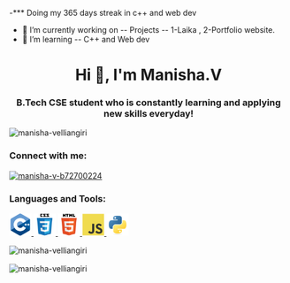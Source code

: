 -*** Doing my 365 days streak in c++ and web dev
- 🔭 I’m currently working on -- Projects -- 1-Laika , 2-Portfolio website.
- 🌱 I’m learning -- C++ and Web dev

<h1 align="center">Hi 👋, I'm Manisha.V</h1>
<h3 align="center">B.Tech CSE student who is constantly learning and applying new skills everyday!</h3>

<p align="left"> <img src="https://komarev.com/ghpvc/?username=manisha-velliangiri&label=Profile%20views&color=0e75b6&style=flat" alt="manisha-velliangiri" /> </p>



<h3 align="left">Connect with me:</h3>
<p align="left">
<a href="https://linkedin.com/in/manisha-v-b72700224" target="blank"><img align="center" src="https://raw.githubusercontent.com/rahuldkjain/github-profile-readme-generator/master/src/images/icons/Social/linked-in-alt.svg" alt="manisha-v-b72700224" height="30" width="40" /></a>
</p>

<h3 align="left">Languages and Tools:</h3>
<p align="left"> <a href="https://www.w3schools.com/cpp/" target="_blank" rel="noreferrer"> <img src="https://raw.githubusercontent.com/devicons/devicon/master/icons/cplusplus/cplusplus-original.svg" alt="cplusplus" width="40" height="40"/> </a> <a href="https://www.w3schools.com/css/" target="_blank" rel="noreferrer"> <img src="https://raw.githubusercontent.com/devicons/devicon/master/icons/css3/css3-original-wordmark.svg" alt="css3" width="40" height="40"/> </a> <a href="https://www.w3.org/html/" target="_blank" rel="noreferrer"> <img src="https://raw.githubusercontent.com/devicons/devicon/master/icons/html5/html5-original-wordmark.svg" alt="html5" width="40" height="40"/> </a> <a href="https://developer.mozilla.org/en-US/docs/Web/JavaScript" target="_blank" rel="noreferrer"> <img src="https://raw.githubusercontent.com/devicons/devicon/master/icons/javascript/javascript-original.svg" alt="javascript" width="40" height="40"/> </a> <a href="https://www.python.org" target="_blank" rel="noreferrer"> <img src="https://raw.githubusercontent.com/devicons/devicon/master/icons/python/python-original.svg" alt="python" width="40" height="40"/> </a> </p>

<p><img align="center" src="https://github-readme-stats.vercel.app/api/top-langs?username=manisha-velliangiri&show_icons=true&locale=en&layout=compact" alt="manisha-velliangiri" /></p>

<p><img align="center" src="https://github-readme-streak-stats.herokuapp.com/?user=manisha-velliangiri&" alt="manisha-velliangiri" /></p>

